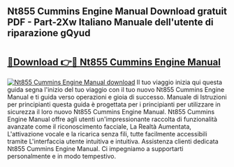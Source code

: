 ## Nt855 Cummins Engine Manual Download gratuit PDF - Part-2Xw Italiano Manuale dell'utente di riparazione gQyud

# <h2><a href="http://dfaylpp.blite.top/?on=Nt855+Cummins+Engine+Manual">🔗Download 👉🔴 Nt855 Cummins Engine Manual</a></h2>

[![Nt855 Cummins Engine Manual download](https://i.imgur.com/lujVjoI.png)](http://dfaylpp.blite.top/?on=Nt855+Cummins+Engine+Manual)
Il tuo viaggio inizia qui questa guida segna l'inizio del tuo viaggio con il tuo nuovo Nt855 Cummins Engine Manual e ti guida verso operazioni e gioia di successo. Manuale di Istruzioni per principianti questa guida è progettata per i principianti per utilizzare in sicurezza il loro nuovo Nt855 Cummins Engine Manual. Nt855 Cummins Engine Manual offre agli utenti un'impressionante raccolta di funzionalità avanzate come il riconoscimento facciale, La Realtà Aumentata, L'attivazione vocale e la ricarica senza fili, tutte facilmente accessibili tramite L'interfaccia utente intuitiva e intuitiva. Assistenza clienti dedicata Nt855 Cummins Engine Manual. Ci impegniamo a supportarti personalmente e in modo tempestivo.
